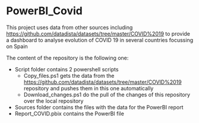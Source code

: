 # PowerBI_Covid
 This project uses data from other sources including https://github.com/datadista/datasets/tree/master/COVID%2019
to provide a dashboard to analyse evolution of COVID 19 in several countries focussing on Spain 

The content of the repository is the following one:
* Script folder contains 2 powershell scripts
    - Copy_files.ps1 gets the data from the https://github.com/datadista/datasets/tree/master/COVID%2019 repository and pushes them in this one automatically
    - Download_changes.ps1 do the pull of the changes of this repository over the local repository
* Sources folder contains the files with the data for the PowerBI report
* Report_COVID.pbix contains the PowerBI file